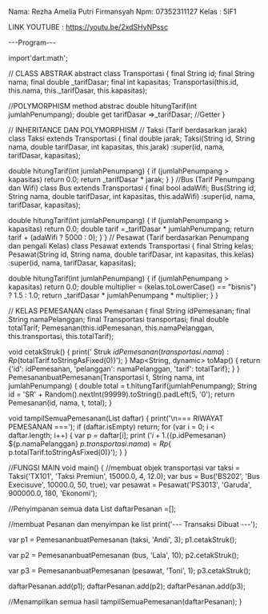 Nama: Rezha Amelia Putri Firmansyah
Npm: 07352311127
Kelas : 5IF1 

LINK YOUTUBE : [https://youtu.be/2xdSHyNPssc
](https://youtu.be/2xdSHyNPssc?si=4UiQ_Eo1mVAVUgRS)


---Program---

import'dart:math';

// CLASS ABSTRAK 
abstract class Transportasi {
  final String id;
  final String nama;
  final double _tarifDasar;
  final int kapasitas;
  Transportasi(this.id, this.nama, this._tarifDasar, this.kapasitas);

//POLYMORPHISM method abstrac
double hitungTarif(int jumlahPenumpang);
double get tarifDasar =>_tarifDasar; //Getter
}

// INHERITANCE DAN POLYMORPHISM
// Taksi (Tarif berdasarkan jarak)
class Taksi extends Transportasi {
  final double jarak;
  Taksi(String id, String nama, double tarifDasar, int kapasitas, this.jarak)
  :super(id, nama, tarifDasar, kapasitas);

  double hitungTarif(int jumlahPenumpang) {
    if (jumlahPenumpang > kapasitas) return 0.0;
    return _tarifDasar * jarak;
  }
}
//Bus (Tarif Penumpang dan Wifi)
class Bus extends Transportasi {
  final bool adaWifi;
  Bus(String id, String nama, double tarifDasar, int kapasitas, this.adaWifi)
  :super(id, nama, tarifDasar, kapasitas);

  double hitungTarif(int jumlahPenumpang) {
    if (jumlahPenumpang > kapasitas) return 0.0;
    double tarif =_tarifDasar * jumlahPenumpang;
    return tarif + (adaWifi ? 5000 : 0);
  }
}
// Pesawat (Tarif berdasarkan Penumpang dan pengali Kelas)
class Pesawat extends Transportasi {
  final String kelas;
  Pesawat(String id, String nama, double tarifDasar, int kapasitas, this.kelas)
  :super(id, nama, tarifDasar, kapasitas);

  double hitungTarif(int jumlahPenumpang) {
    if (jumlahPenumpang > kapasitas) return 0.0;
    double multiplier = (kelas.toLowerCase() == "bisnis") ? 1.5 : 1.0;
    return _tarifDasar * jumlahPenumpang * multiplier;
  }
}

// KELAS PEMESANAN
class Pemesanan {
  final String idPemesanan;
  final String namaPelanggan;
  final Transportasi transportasi;
  final double totalTarif;
  Pemesanan(this.idPemesanan, this.namaPelanggan, this.transportasi, this.totalTarif);
  
  void cetakStruk() {
    print(' Struk ${idPemesanan} ({transportasi.nama}) : Rp${totalTarif.toStringAsFixed(0)}');
  }
  Map<String, dynamic> toMap() {
  return {'id': idPemesanan, 'pelanggan': namaPelanggan, 'tarif': totalTarif};
  }
}
PemesananbuatPemesanan(Transportasi t, String nama, int jumlahPenumpang) {
  double total = t.hitungTarif(jumlahPenumpang);
  String id = 'SR' + Random().nextInt(99999).toString().padLeft(5, '0');
  return Pemesanan(id, nama, t, total);
}

void tampilSemuaPemesanan(List<Pemesanan> daftar) {
  print('\n=== RIWAYAT PEMESANAN ===');
  if (daftar.isEmpty) return;
  for (var i = 0; i < daftar.length; i++) {
    var p = daftar[i];
    print ('${i + 1}. (${p.idPemesanan} ${p.namaPelanggan} ${p.transportasi.nama}) = Rp${ p.totalTarif.toStringAsFixed(0)}');
  }
}

//FUNGSI MAIN
void main() {
  //membuat objek transportasi
  var taksi = Taksi('TX101', 'Taksi Premiun', 15000.0, 4, 12.0);
  var bus = Bus('BS202', 'Bus Execisuve', 10000.0, 50, true);
  var pesawat = Pesawat('PS3013', 'Garuda', 900000.0, 180, 'Ekonomi');

  //Penyimpanan semua data
  List<Pemesanan> daftarPesanan =[];

  //membuat Pesanan dan menyimpan ke list
  print('--- Transaksi Dibuat ---');

  var p1 = PemesananbuatPemesanan (taksi, 'Andi', 3);
  p1.cetakStruk();

  var p2 = PemesananbuatPemesanan (bus, 'Lala', 10);
  p2.cetakStruk();

  var p3 = PemesananbuatPemesanan (pesawat, 'Toni', 1);
  p3.cetakStruk();

  daftarPesanan.add(p1);
  daftarPesanan.add(p2);
  daftarPesanan.add(p3);

  //Menampilkan semua hasil
  tampilSemuaPemesanan(daftarPesanan);
}
